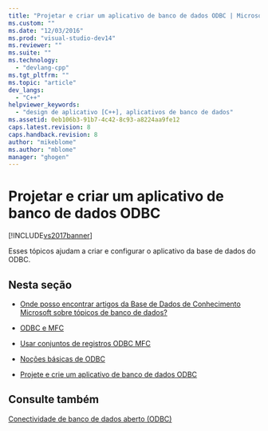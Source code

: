 ```yaml
---
title: "Projetar e criar um aplicativo de banco de dados ODBC | Microsoft Docs"
ms.custom: ""
ms.date: "12/03/2016"
ms.prod: "visual-studio-dev14"
ms.reviewer: ""
ms.suite: ""
ms.technology: 
  - "devlang-cpp"
ms.tgt_pltfrm: ""
ms.topic: "article"
dev_langs: 
  - "C++"
helpviewer_keywords: 
  - "design de aplicativo [C++], aplicativos de banco de dados"
ms.assetid: 0eb106b3-91b7-4c42-8c93-a8224aa9fe12
caps.latest.revision: 8
caps.handback.revision: 8
author: "mikeblome"
ms.author: "mblome"
manager: "ghogen"
---
```

# Projetar e criar um aplicativo de banco de dados ODBC
[!INCLUDE[vs2017banner](../../assembler/inline/includes/vs2017banner.md)]

Esses tópicos ajudam a criar e configurar o aplicativo da base de dados do ODBC.  
  
## Nesta seção  
  
-   [Onde posso encontrar artigos da Base de Dados de Conhecimento Microsoft sobre tópicos de banco de dados?](../../data/where-can-i-find-microsoft-knowledge-base-articles-on-database-topics-q.md)  
  
-   [ODBC e MFC](../../data/odbc/odbc-and-mfc.md)  
  
-   [Usar conjuntos de registros ODBC MFC](../../data/odbc/use-mfc-odbc-recordsets.md)  
  
-   [Noções básicas de ODBC](../../data/odbc/odbc-basics.md)  
  
-   [Projete e crie um aplicativo de banco de dados ODBC](#_core_design_and_create_an_odbc_database_application)  
  
## Consulte também  
 [Conectividade de banco de dados aberto \(ODBC\)](../Topic/Open%20Database%20Connectivity%20\(ODBC\).md)